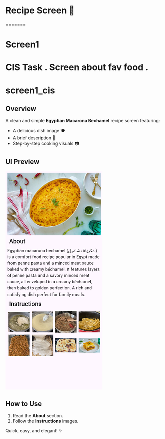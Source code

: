 # Recipe Screen  💫  
=======
# Screen1
CIS Task . Screen about fav food .
=======
# screen1_cis

## Overview  
A clean and simple **Egyptian Macarona Bechamel** recipe screen featuring:  
- A delicious dish image 🍽️  
- A brief description 📖  
- Step-by-step cooking visuals 📷  

## UI Preview  
![Recipe Screen](lib/images/UI.png)  

## How to Use  
1. Read the **About** section.  
2. Follow the **Instructions** images.  

Quick, easy, and elegant! ✨

